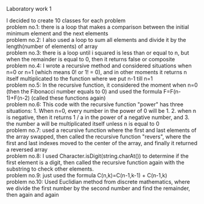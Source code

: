 Laboratory work 1

I decided to create 10 classes for each problem <br>
problem no.1: there is a loop that makes a comparison between the initial minimum element and the next elements <br>
problem no.2: I also used a loop to sum all elements and divide it by the length(number of elements) of array <br>
problem no.3: there is a loop until i squared is less than or equal to n, but when the remainder is equal to 0, then it returns false or composite <br>
problem no.4: I wrote a recursive method and considered situations when n=0 or n=1 (which means 0! or 1! = 0), and in other moments it returns n itself multiplicated to the function where we put n-1 till n=1 <br>
problem no.5: In the recursive function, it considered the moment when n=0 (then the Fibonacci number equals to 0) and used the formula F=F(n-1)+F(n-2) (called these functions again) <br>
problem no.6: This code with the recursive function "power" has three situations: 1. When n=0, every number in the power of 0 will be 1. 2. when n is negative, then it returns 1 / a in the power of a negative number, and 3. the number a will be multiplicated itself unless n is equal to 0 <br>
problem no.7: used a recursive function where the first and last elements of the array swapped, then called the recursive function "revers", where the first and last indexes moved to the center of the array, and finally it returned a reversed array<br>
problem no.8: I used Character.isDigit(string.charAt()) to determine if the first element is a digit, then called the recursive function again with the substring to check other elements. <br>
problem no.9: just used the formula C(n,k)=C(n-1,k-1) + C(n-1,k) <br>
problem no.10: Used Euclidian method from discrete mathematics, where we divide the first number by the second number and find the remainder, then again and again
